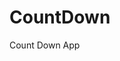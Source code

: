 # CountDown
 Count Down App
    
        
                                        
                                    
                                
                      
              
     
 
 
  
